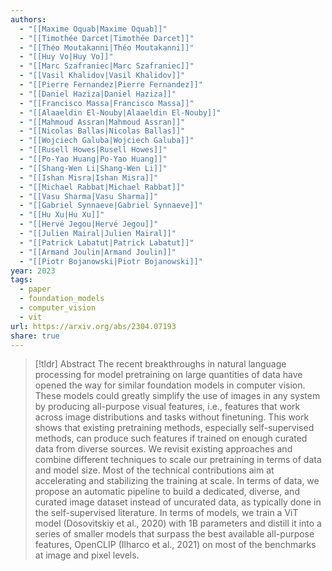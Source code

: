```yaml
---
authors:
  - "[[Maxime Oquab|Maxime Oquab]]"
  - "[[Timothée Darcet|Timothée Darcet]]"
  - "[[Théo Moutakanni|Théo Moutakanni]]"
  - "[[Huy Vo|Huy Vo]]"
  - "[[Marc Szafraniec|Marc Szafraniec]]"
  - "[[Vasil Khalidov|Vasil Khalidov]]"
  - "[[Pierre Fernandez|Pierre Fernandez]]"
  - "[[Daniel Haziza|Daniel Haziza]]"
  - "[[Francisco Massa|Francisco Massa]]"
  - "[[Alaaeldin El-Nouby|Alaaeldin El-Nouby]]"
  - "[[Mahmoud Assran|Mahmoud Assran]]"
  - "[[Nicolas Ballas|Nicolas Ballas]]"
  - "[[Wojciech Galuba|Wojciech Galuba]]"
  - "[[Rusell Howes|Rusell Howes]]"
  - "[[Po-Yao Huang|Po-Yao Huang]]"
  - "[[Shang-Wen Li|Shang-Wen Li]]"
  - "[[Ishan Misra|Ishan Misra]]"
  - "[[Michael Rabbat|Michael Rabbat]]"
  - "[[Vasu Sharma|Vasu Sharma]]"
  - "[[Gabriel Synnaeve|Gabriel Synnaeve]]"
  - "[[Hu Xu|Hu Xu]]"
  - "[[Hervé Jegou|Hervé Jegou]]"
  - "[[Julien Mairal|Julien Mairal]]"
  - "[[Patrick Labatut|Patrick Labatut]]"
  - "[[Armand Joulin|Armand Joulin]]"
  - "[[Piotr Bojanowski|Piotr Bojanowski]]"
year: 2023
tags:
  - paper
  - foundation_models
  - computer_vision
  - vit
url: https://arxiv.org/abs/2304.07193
share: true
---
```

> [!tldr] Abstract
> The recent breakthroughs in natural language processing for model pretraining on large quantities of data have opened the way for similar foundation models in computer vision. These models could greatly simplify the use of images in any system by producing all-purpose visual features, i.e., features that work across image distributions and tasks without finetuning. This work shows that existing pretraining methods, especially self-supervised methods, can produce such features if trained on enough curated data from diverse sources. We revisit existing approaches and combine different techniques to scale our pretraining in terms of data and model size. Most of the technical contributions aim at accelerating and stabilizing the training at scale. In terms of data, we propose an automatic pipeline to build a dedicated, diverse, and curated image dataset instead of uncurated data, as typically done in the self-supervised literature. In terms of models, we train a ViT model (Dosovitskiy et al., 2020) with 1B parameters and distill it into a series of smaller models that surpass the best available all-purpose features, OpenCLIP (Ilharco et al., 2021) on most of the benchmarks at image and pixel levels.
